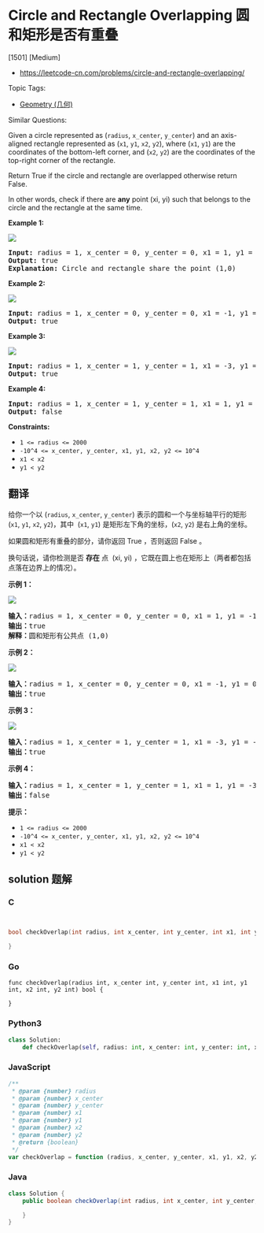 # Circle and Rectangle Overlapping 圆和矩形是否有重叠

[1501] [Medium]

- https://leetcode-cn.com/problems/circle-and-rectangle-overlapping/

Topic Tags:

- [Geometry (几何)](https://leetcode-cn.com/tag/geometry/)

Similar Questions:

Given a circle represented as (`radius`, `x_center`, `y_center`) and an axis-aligned rectangle represented as (`x1`, `y1`, `x2`, `y2`), where (`x1`, `y1`) are the coordinates of the bottom-left corner, and (`x2`, `y2`) are the coordinates of the top-right corner of the rectangle.

Return True if the circle and rectangle are overlapped otherwise return False.

In other words, check if there are **any** point (xi, yi) such that belongs to the circle and the rectangle at the same time.

**Example 1:**

![](https://assets.leetcode.com/uploads/2020/02/20/sample_4_1728.png)

<pre><strong>Input:</strong> radius = 1, x_center = 0, y_center = 0, x1 = 1, y1 = -1, x2 = 3, y2 = 1
<strong>Output:</strong> true
<strong>Explanation:</strong> Circle and rectangle share the point (1,0) 
</pre>

**Example 2:**

**![](https://assets.leetcode.com/uploads/2020/02/20/sample_2_1728.png)**

<pre><strong>Input:</strong> radius = 1, x_center = 0, y_center = 0, x1 = -1, y1 = 0, x2 = 0, y2 = 1
<strong>Output:</strong> true
</pre>

**Example 3:**

**![](https://assets.leetcode.com/uploads/2020/03/03/sample_6_1728.png)**

<pre><strong>Input:</strong> radius = 1, x_center = 1, y_center = 1, x1 = -3, y1 = -3, x2 = 3, y2 = 3
<strong>Output:</strong> true
</pre>

**Example 4:**

<pre><strong>Input:</strong> radius = 1, x_center = 1, y_center = 1, x1 = 1, y1 = -3, x2 = 2, y2 = -1
<strong>Output:</strong> false
</pre>

**Constraints:**

- `1 <= radius <= 2000`
- `-10^4 <= x_center, y_center, x1, y1, x2, y2 <= 10^4`
- `x1 < x2`
- `y1 < y2`

## 翻译

给你一个以 (`radius`, `x_center`, `y_center`) 表示的圆和一个与坐标轴平行的矩形 (`x1`, `y1`, `x2`, `y2`)，其中  (`x1`, `y1`) 是矩形左下角的坐标，(`x2`, `y2`) 是右上角的坐标。

如果圆和矩形有重叠的部分，请你返回 True ，否则返回 False 。

换句话说，请你检测是否 **存在** 点  (xi, yi) ，它既在圆上也在矩形上（两者都包括点落在边界上的情况）。

**示例 1：**

![](https://assets.leetcode-cn.com/aliyun-lc-upload/uploads/2020/04/04/sample_4_1728.png)

<pre><strong>输入：</strong>radius = 1, x_center = 0, y_center = 0, x1 = 1, y1 = -1, x2 = 3, y2 = 1
<strong>输出：</strong>true
<strong>解释：</strong>圆和矩形有公共点 (1,0) 
</pre>

**示例 2：**

**![](https://assets.leetcode-cn.com/aliyun-lc-upload/uploads/2020/04/04/sample_2_1728.png)**

<pre><strong>输入：</strong>radius = 1, x_center = 0, y_center = 0, x1 = -1, y1 = 0, x2 = 0, y2 = 1
<strong>输出：</strong>true
</pre>

**示例 3：**

**![](https://assets.leetcode-cn.com/aliyun-lc-upload/uploads/2020/04/04/sample_6_1728.png)**

<pre><strong>输入：</strong>radius = 1, x_center = 1, y_center = 1, x1 = -3, y1 = -3, x2 = 3, y2 = 3
<strong>输出：</strong>true
</pre>

**示例 4：**

<pre><strong>输入：</strong>radius = 1, x_center = 1, y_center = 1, x1 = 1, y1 = -3, x2 = 2, y2 = -1
<strong>输出：</strong>false
</pre>

**提示：**

- `1 <= radius <= 2000`
- `-10^4 <= x_center, y_center, x1, y1, x2, y2 <= 10^4`
- `x1 < x2`
- `y1 < y2`

## solution 题解

### C

```c


bool checkOverlap(int radius, int x_center, int y_center, int x1, int y1, int x2, int y2){

}


```

### Go

```golang
func checkOverlap(radius int, x_center int, y_center int, x1 int, y1 int, x2 int, y2 int) bool {

}
```

### Python3

```python
class Solution:
    def checkOverlap(self, radius: int, x_center: int, y_center: int, x1: int, y1: int, x2: int, y2: int) -> bool:

```

### JavaScript

```javascript
/**
 * @param {number} radius
 * @param {number} x_center
 * @param {number} y_center
 * @param {number} x1
 * @param {number} y1
 * @param {number} x2
 * @param {number} y2
 * @return {boolean}
 */
var checkOverlap = function (radius, x_center, y_center, x1, y1, x2, y2) {};
```

### Java

```java
class Solution {
    public boolean checkOverlap(int radius, int x_center, int y_center, int x1, int y1, int x2, int y2) {

    }
}
```
